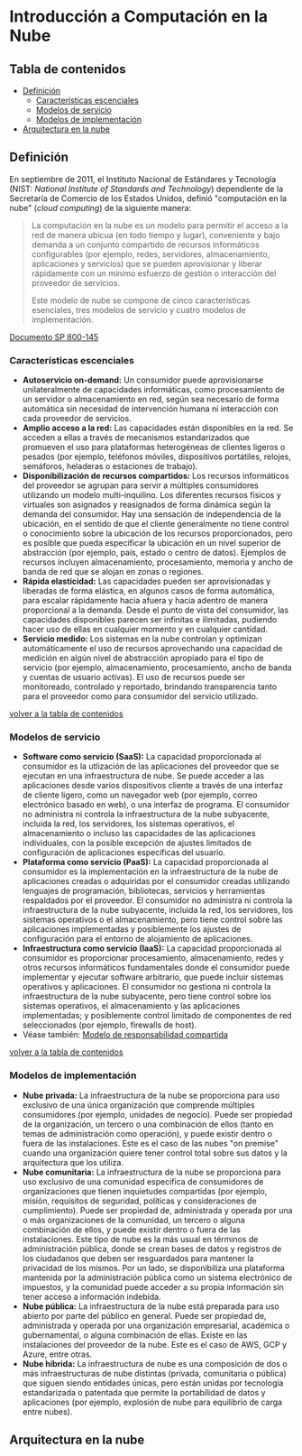 # Introducción a Computación en la Nube

## Tabla de contenidos

- [Definición](#definición)
  - [Características escenciales](#características-esenciales)
  - [Modelos de servicio](#modelos-de-servicio)
  - [Modelos de implementación](#modelos-de-implementación)
- [Arquitectura en la nube](#arquitectura-en-la-nube)

## Definición

En septiembre de 2011, el Instituto Nacional de Estándares y Tecnología (NIST: *National Institute of Standards and Technology*) dependiente de la Secretaría de Comercio de los Estados Unidos, definió "computación en la nube" (*cloud computing*) de la siguiente manera:

> La computación en la nube es un modelo para permitir el acceso a la red de manera ubicua (en todo tiempo y lugar), conveniente y bajo demanda a un conjunto compartido de recursos informáticos configurables (por ejemplo, redes, servidores, almacenamiento, aplicaciones y servicios) que se pueden aprovisionar y liberar rápidamente con un mínimo esfuerzo de gestión o interacción del proveedor de servicios.
>
> Este modelo de nube se compone de cinco características esenciales, tres modelos de servicio y cuatro modelos de implementación.

[Documento SP 800-145](https://csrc.nist.gov/pubs/sp/800/145/final)


### Características escenciales

* **Autoservicio on-demand:** Un consumidor puede aprovisionarse unilateralmente de capacidades informáticas, como procesamiento de un servidor o almacenamiento en red, según sea necesario de forma automática sin necesidad de intervención humana ni interacción con cada proveedor de servicios.
* **Amplio acceso a la red:** Las capacidades están disponibles en la red. Se acceden a ellas a través de mecanismos estandarizados que promueven el uso para plataformas heterogéneas de clientes ligeros o pesados (por ejemplo, teléfonos móviles, dispositivos portátiles, relojes, semáforos, heladeras o estaciones de trabajo).
* **Disponibilización de recursos compartidos:** Los recursos informáticos del proveedor se agrupan para servir a múltiples consumidores utilizando un modelo multi-inquilino. Los diferentes recursos físicos y virtuales son asignados y reasignados de forma dinámica según la demanda del consumidor. Hay una sensación de independencia de la ubicación, en el sentido de que el cliente generalmente no tiene control o conocimiento sobre la ubicación de los recursos proporcionados, pero es posible que pueda especificar la ubicación en un nivel superior de abstracción (por ejemplo, país, estado o centro de datos). Ejemplos de recursos incluyen almacenamiento, procesamiento, memoria y ancho de banda de red que se alojan en zonas o regiones.
* **Rápida elasticidad:** Las capacidades pueden ser aprovisionadas y liberadas de forma elástica, en algunos casos de forma automática, para escalar rápidamente hacia afuera y hacia adentro de manera proporcional a la demanda. Desde el punto de vista del consumidor, las capacidades disponibles parecen ser infinitas e ilimitadas, pudiendo hacer uso de ellas en cualquier momento y en cualquier cantidad.
* **Servicio medido:** Los sistemas en la nube controlan y optimizan automáticamente el uso de recursos aprovechando una capacidad de medición en algún nivel de abstracción apropiado para el tipo de servicio (por ejemplo, almacenamiento, procesamiento, ancho de banda y cuentas de usuario activas). El uso de recursos puede ser monitoreado, controlado y reportado, brindando transparencia tanto para el proveedor como para consumidor del servicio utilizado.


[volver a la tabla de contenidos](#Tabla-de-contenidos)


### Modelos de servicio

* **Software como servicio (SaaS):** La capacidad proporcionada al consumidor es la utlización de las aplicaciones del proveedor que se ejecutan en una infraestructura de nube. Se puede acceder a las aplicaciones desde varios dispositivos cliente a través de una interfaz de cliente ligero, como un navegador web (por ejemplo, correo electrónico basado en web), o una interfaz de programa. El consumidor no administra ni controla la infraestructura de la nube subyacente, incluida la red, los servidores, los sistemas operativos, el almacenamiento o incluso las capacidades de las aplicaciones individuales, con la posible excepción de ajustes limitados de configuración de aplicaciones específicas del usuario.
* **Plataforma como servicio (PaaS):** La capacidad proporcionada al consumidor es la implementación en la infraestructura de la nube de aplicaciones creadas o adquiridas por el consumidor creadas utilizando lenguajes de programación, bibliotecas, servicios y herramientas respaldados por el proveedor. El consumidor no administra ni controla la infraestructura de la nube subyacente, incluida la red, los servidores, los sistemas operativos o el almacenamiento, pero tiene control sobre las aplicaciones implementadas y posiblemente los ajustes de configuración para el entorno de alojamiento de aplicaciones.
* **Infraestructura como servicio (IaaS):** La capacidad proporcionada al consumidor es proporcionar procesamiento, almacenamiento, redes y otros recursos informáticos fundamentales donde el consumidor puede implementar y ejecutar software arbitrario, que puede incluir sistemas operativos y aplicaciones. El consumidor no gestiona ni controla la infraestructura de la nube subyacente, pero tiene control sobre los sistemas operativos, el almacenamiento y las aplicaciones implementadas; y posiblemente control limitado de componentes de red seleccionados (por ejemplo, firewalls de host).
* Véase también: [Modelo de responsabilidad compartida]()


[volver a la tabla de contenidos](#Tabla-de-contenidos)


### Modelos de implementación

* **Nube privada:** La infraestructura de la nube se proporciona para uso exclusivo de una única organización que comprende múltiples consumidores (por ejemplo, unidades de negocio). Puede ser propiedad de la organización, un tercero o una combinación de ellos (tanto en temas de administración como operación), y puede existir dentro o fuera de las instalaciones. Este es el caso de las nubes "on premise" cuando una organización quiere tener control total sobre sus datos y la arquitectura que los utiliza.
* **Nube comunitaria:** La infraestructura de la nube se proporciona para uso exclusivo de una comunidad específica de consumidores de organizaciones que tienen inquietudes compartidas (por ejemplo, misión, requisitos de seguridad, políticas y consideraciones de cumplimiento). Puede ser propiedad de, administrada y operada por una o más organizaciones de la comunidad, un tercero o alguna combinación de ellos, y puede existir dentro o fuera de las instalaciones. Este tipo de nube es la más usual en términos de administración pública, donde se crean bases de datos y registros de los ciudadanos que deben ser resguardados para mantener la privacidad de los mismos. Por un lado, se disponibiliza una plataforma mantenida por la administración pública como un sistema electrónico de impuestos, y la comunidad puede acceder a su propia información sin tener acceso a información indebida.
* **Nube pública:** La infraestructura de la nube está preparada para uso abierto por parte del público en general. Puede ser propiedad de, administrada y operada por una organización empresarial, académica o gubernamental, o alguna combinación de ellas. Existe en las instalaciones del proveedor de la nube. Este es el caso de AWS, GCP y Azure, entre otras.
* **Nube híbrida:** La infraestructura de nube es una composición de dos o más infraestructuras de nube distintas (privada, comunitaria o pública) que siguen siendo entidades únicas, pero están unidas por tecnología estandarizada o patentada que permite la portabilidad de datos y aplicaciones (por ejemplo, explosión de nube para equilibrio de carga entre nubes). 


## Arquitectura en la nube
